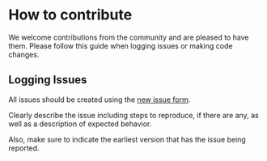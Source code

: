 # How to contribute

We welcome contributions from the community and are pleased to have them. Please follow this guide when logging issues or making code changes.

## Logging Issues

All issues should be created using the [new issue form](https://github.com/lob/lob-typescript-sdk/issues/new).

Clearly describe the issue including steps to reproduce, if there are any, as well as a description of expected behavior.

Also, make sure to indicate the earliest version that has the issue being reported.
